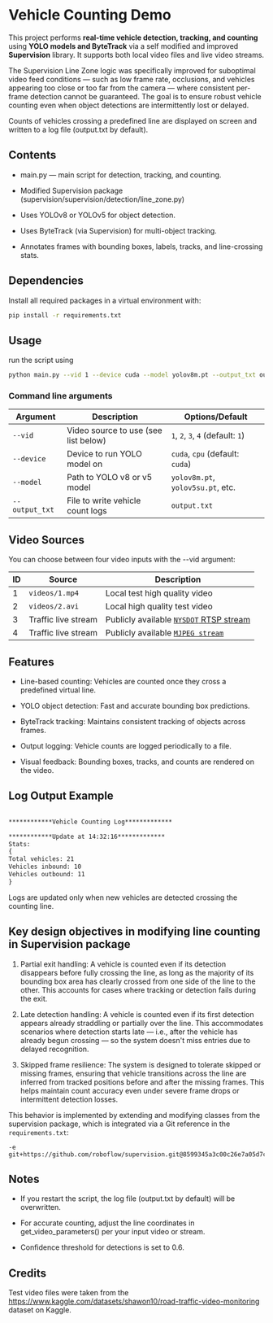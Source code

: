 # Vehicle Counting Demo

This project performs **real-time vehicle detection, tracking, and counting** using **YOLO models and ByteTrack** via a self modified and improved  **Supervision** library. It supports both local video files and live video streams.

The Supervision Line Zone logic was specifically improved for suboptimal video feed conditions — such as low frame rate, occlusions, and vehicles appearing too close or too far from the camera — where consistent per-frame detection cannot be guaranteed. The goal is to ensure robust vehicle counting even when object detections are intermittently lost or delayed.

Counts of vehicles crossing a predefined line are displayed on screen and written to a log file (output.txt by default).

## Contents

   - main.py — main script for detection, tracking, and counting.
  
   - Modified Supervision package (supervision/supervision/detection/line_zone.py)

   - Uses YOLOv8 or YOLOv5 for object detection.

   - Uses ByteTrack (via Supervision) for multi-object tracking.

   - Annotates frames with bounding boxes, labels, tracks, and line-crossing stats.

## Dependencies

Install all required packages in a virtual environment with:

```sh
pip install -r requirements.txt

```
## Usage

run the script using

```sh
python main.py --vid 1 --device cuda --model yolov8m.pt --output_txt output.txt
```

### Command line arguments
| Argument       | Description                          | Options/Default                   |
| -------------- | ------------------------------------ | --------------------------------- |
| `--vid`        | Video source to use (see list below) | `1`, `2`, `3`, `4` (default: `1`) |
| `--device`     | Device to run YOLO model on          | `cuda`, `cpu` (default: `cuda`)   |
| `--model`      | Path to YOLO v8 or v5 model                   | `yolov8m.pt`, `yolov5su.pt`, etc.  |
| `--output_txt` | File to write vehicle count logs     | `output.txt`                      |

## Video Sources

You can choose between four video inputs with the --vid argument:

| ID | Source         | Description                                                        |
| -- | -------------- | ------------------------------------------------------------------ |
| 1  | `videos/1.mp4` | Local test high quality video                                 |
| 2  | `videos/2.avi` | Local high quality test video                              |
| 3  | Traffic live stream    | Publicly available [`NYSDOT` RTSP stream](https://s58.nysdot.skyvdn.com)              |
| 4  | Traffic live stream    | Publicly available [`MJPEG stream`](http://80.151.142.110:8080/?action=stream) |

 ## Features

- Line-based counting: Vehicles are counted once they cross a predefined virtual line.

- YOLO object detection: Fast and accurate bounding box predictions.

- ByteTrack tracking: Maintains consistent tracking of objects across frames.

- Output logging: Vehicle counts are logged periodically to a file.

- Visual feedback: Bounding boxes, tracks, and counts are rendered on the video.

## Log Output Example

```txt

************Vehicle Counting Log*************

************Update at 14:32:16*************
Stats:
{
Total vehicles: 21
Vehicles inbound: 10
Vehicles outbound: 11
}

```

Logs are updated only when new vehicles are detected crossing the counting line.

## Key design objectives in modifying line counting in Supervision package

1) Partial exit handling: A vehicle is counted even if its detection disappears before fully crossing the line, as long as the majority of its bounding box area has clearly crossed from one side of the line to the other. This accounts for cases where tracking or detection fails during the exit.

2) Late detection handling: A vehicle is counted even if its first detection appears already straddling or partially over the line. This accommodates scenarios where detection starts late — i.e., after the vehicle has already begun crossing — so the system doesn't miss entries due to delayed recognition.

3) Skipped frame resilience: The system is designed to tolerate skipped or missing frames, ensuring that vehicle transitions across the line are inferred from tracked positions before and after the missing frames. This helps maintain count accuracy even under severe frame drops or intermittent detection losses.

This behavior is implemented by extending and modifying classes from the supervision package, which is integrated via a Git reference in the `requirements.txt`:

```
-e git+https://github.com/roboflow/supervision.git@8599345a3c00c26e7a05d7c81e23bf1d5cf8b8e2#egg=supervision

```


## Notes

- If you restart the script, the log file (output.txt by default) will be overwritten.

- For accurate counting, adjust the line coordinates in get_video_parameters() per your input video or stream.

- Confidence threshold for detections is set to 0.6.

## Credits

Test video files were taken from the https://www.kaggle.com/datasets/shawon10/road-traffic-video-monitoring dataset on Kaggle.